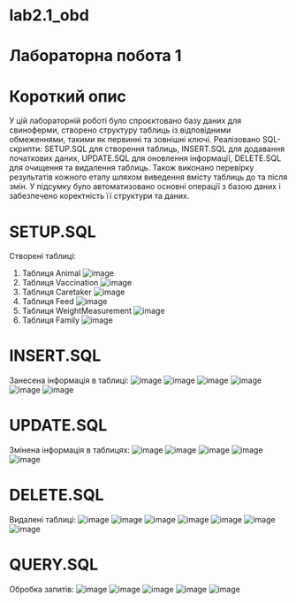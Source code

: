 # lab2.1_obd
# Лабораторна побота 1
# Короткий опис
У цій лабораторній роботі було спроєктовано базу даних для свиноферми, створено структуру таблиць із відповідними обмеженнями, такими як первинні та 
зовнішні ключі. Реалізовано SQL-скрипти: SETUP.SQL для створення таблиць, INSERT.SQL для додавання початкових даних, UPDATE.SQL для оновлення інформації, 
DELETE.SQL для очищення та видалення таблиць. Також виконано перевірку результатів кожного етапу шляхом виведення вмісту таблиць до та після змін. 
У підсумку було автоматизовано основні операції з базою даних і забезпечено коректність її структури та даних.
# SETUP.SQL
Створені таблиці:
1. Таблиця Animal
   ![image](https://github.com/user-attachments/assets/e4046d2e-184a-4b72-9787-b64d86aef721)
2. Таблиця Vaccination
   ![image](https://github.com/user-attachments/assets/0e11f00c-ce8e-4fe1-8fa9-8605342c1130)
3. Таблиця Caretaker
   ![image](https://github.com/user-attachments/assets/34462009-9f81-4c0b-b8ea-920003e6918f)
4. Таблиця Feed
   ![image](https://github.com/user-attachments/assets/6f1ce12b-1b80-4287-afce-b18e191b9470)
5. Таблиця WeightMeasurement
   ![image](https://github.com/user-attachments/assets/6508d00a-323a-4337-bdf5-6f082ad895ac)
6. Таблиця Family
   ![image](https://github.com/user-attachments/assets/dc934a6c-e543-42b9-bb82-040968593987)
# INSERT.SQL
Занесена інформація в таблиці:
![image](https://github.com/user-attachments/assets/b2b5af55-f625-46b6-b643-046ecc169409)
![image](https://github.com/user-attachments/assets/29589bf2-3c40-4ae0-9b67-a329b6e86688)
![image](https://github.com/user-attachments/assets/d2b433af-051a-4d08-a475-367c7359eec1)
![image](https://github.com/user-attachments/assets/4f433644-2e4e-42da-b8ed-f5b76fb0170c)
![image](https://github.com/user-attachments/assets/d82657dd-19db-44de-a158-4976f9f9df63)
![image](https://github.com/user-attachments/assets/ffa4fc10-efab-48ef-a830-31189dcf2d75)
# UPDATE.SQL
Змінена інформація в таблицях:
![image](https://github.com/user-attachments/assets/1cab4bcd-2d54-445a-9956-8a250295ea1f)
![image](https://github.com/user-attachments/assets/36a84ffa-0ad9-48e7-8ad9-9cf42742a5eb)
![image](https://github.com/user-attachments/assets/6402c8ca-e16e-4b2b-87b3-2dddb4320a18)
![image](https://github.com/user-attachments/assets/90f34c32-ca9c-47dc-8b74-478faa47ec3e)
![image](https://github.com/user-attachments/assets/62d94134-6e77-4066-b44b-2c4017204a77)
# DELETE.SQL
Видалені таблиці:
![image](https://github.com/user-attachments/assets/4fc7b448-ab19-4c9c-b270-7b497ba76ace)
![image](https://github.com/user-attachments/assets/ca20a72c-4893-4c6f-8f82-f787cd48debc)
![image](https://github.com/user-attachments/assets/9633cc0e-fd02-443f-8fd3-30b8266e5cb7)
![image](https://github.com/user-attachments/assets/145ab60a-5607-409a-ae5f-d298d6faa57e)
![image](https://github.com/user-attachments/assets/31d509a6-c0dc-42bd-9134-3842e37172ed)
![image](https://github.com/user-attachments/assets/d514e420-e15b-4771-8fc0-aa4130e50502)
![image](https://github.com/user-attachments/assets/81e6c480-7385-46c4-9bc4-3ce79a30c04b)
# QUERY.SQL
Обробка запитів:
![image](https://github.com/user-attachments/assets/be871edc-5ccb-4c89-9ee4-43ccdd636228)
![image](https://github.com/user-attachments/assets/8c52abf0-27e2-4234-ae67-41de51f1f588)
![image](https://github.com/user-attachments/assets/70663c46-9c66-4226-b1af-784ccbcabf02)
![image](https://github.com/user-attachments/assets/60fec3b4-b19d-4951-a34f-138bf70b31cd)
![image](https://github.com/user-attachments/assets/9731f40b-f5ad-458a-9991-0d59075d3bcc)
